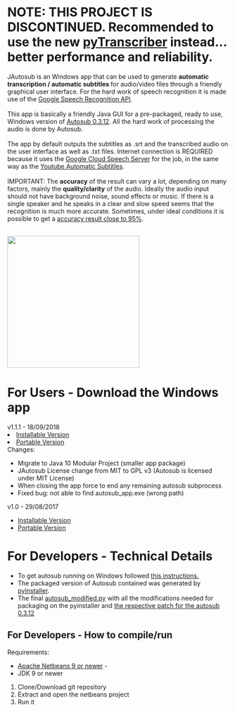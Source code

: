 <h1>NOTE: THIS PROJECT IS DISCONTINUED. Recommended to use the new <a href="https://github.com/raryelcostasouza/pyTranscriber">pyTranscriber</a> instead... better performance and reliability.</h1>

JAutosub is an Windows app that can be used to generate <b>automatic transcription / automatic subtitles </b> for audio/video files  through a friendly graphical user interface. For the hard work of speech recognition it is made use of the <a href="https://cloud.google.com/speech/">Google Speech Recognition API</a>.
<br>
<br>
This app is basically a friendly Java GUI for a pre-packaged, ready to use, Windows version of <a href="https://github.com/agermanidis/autosub">Autosub 0.3.12</a>. All the hard work of processing the audio is done by Autosub.
<br>
<br>
The app by default outputs the subtitles as .srt and the transcribed audio on the user interface as well  as .txt files.
Internet connection is REQUIRED because it uses the <a href="https://cloud.google.com/speech/">Google Cloud Speech Server</a> for the job, in the same way as the <a href="https://support.google.com/youtube/answer/6373554?hl=en">Youtube Automatic Subtitles</a>. 
<br>
<br>
IMPORTANT: The <b>accuracy</b> of the result can vary a lot, depending on many factors, mainly the <b>quality/clarity</b> of the audio. Ideally the audio input should not have background noise, sound effects or music. If there is a single speaker and he speaks in a clear and slow speed seems that the recognition is much more accurate. Sometimes, under ideal conditions it is possible to get a <a href="https://medium.com/@mlockrey/youtube-s-incredible-95-accuracy-rate-on-auto-generated-captions-b059924765d5">accuracy result close to 95%</a>.
<br>
<br>

<img src="https://github.com/raryelcostasouza/JAutosub/blob/master/jautosub-screenshot.png" height="300">

<h1>For Users - Download the Windows app</h1>
v1.1.1 - 18/09/2018
<li><a href="https://github.com/raryelcostasouza/JAutosub/releases/download/v1.1.1/JAutosub-v1.1.1-setup.exe">Installable Version</a></li>
<li><a href="https://github.com/raryelcostasouza/JAutosub/releases/download/v1.1.1/JAutosub-v1.1.1-portable.zip">Portable Version</a></li>
</ul>
Changes:
<ul>
<li>Migrate to Java 10 Modular Project (smaller app package)</li>
<li>JAutosub License change from MIT to GPL v3 (Autosub is licensed under MIT License)</li>
<li>When closing the app force to end any remaining autosub subprocess</li>
<li>Fixed bug: not able to find autosub_app.exe (wrong path)
</ul>

v1.0 - 29/08/2017
<ul>

<li><a href="https://github.com/raryelcostasouza/JAutosub/releases/download/v1.0/JAutosub-Setup.exe">Installable Version</a></li>
<li><a href="https://github.com/raryelcostasouza/JAutosub/releases/download/v1.0/JAutosub-Portable.zip">Portable Version</a></li>
</ul>

<h1>For Developers - Technical Details</h1>
<ul>
<li> To get autosub running on Windows followed <a href="https://github.com/agermanidis/autosub/issues/31">this instructions.</a> </li>
<li> The packaged version of Autosub contained was generated by <a href="http://www.pyinstaller.org/"> pyInstaller</a>. </li>
<li> The final <a href="https://github.com/raryelcostasouza/JAutosub/blob/master/autosub_modified.py">autosub_modified.py<a> with all the modifications needed for packaging on the pyinstaller and <a href="https://github.com/raryelcostasouza/JAutosub/blob/master/patch-autosub-0.3.12.patch"> the respective patch for the autosub 0.3.12 </a> </li>
</ul>

<h2>For Developers - How to compile/run</h2>
Requirements:
<ul>
<li><a href="https://netbeans.apache.org/download/index.html">Apache Netbeans 9 or newer</a> - </li>
<li>JDK 9 or newer</li>
</ul>

<ol>
<li>Clone/Download git repository</li>
<li>Extract and open the netbeans project</li>
<li>Run it</li>
</ol>
